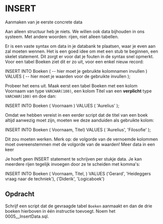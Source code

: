 # INSERT

Aanmaken van je eerste concrete data

Aan alleen structuur heb je niets. We willen ook data bijhouden in ons systeem. Met andere woorden: rijen, niet alleen tabellen.

Er is een vaste syntax om data in je databank te plaatsen, waar je even aan zal moeten wennen. Het is een goed idee om met een stub te beginnen, een skelet statement. Dit zorgt er voor dat je fouten in de syntax snel opmerkt. Voor een tabel Boeken ziet dit er zo uit, voor een enkel nieuw record:

INSERT INTO Boeken \( -- hier moet je gebruikte kolomnamen invullen \) VALUES \( -- hier moet je waarden voor de gebruikte invullen \);

Probeer het eens uit. Maak eerst een tabel Boeken met een kolom Voornaam van type `VARCHAR(100)`, een kolom Titel van een **verplicht** type `VARCHAR(100)` en doe dan:

INSERT INTO Boeken \( Voornaam \) VALUES \( 'Aurelius' \);

Omdat we hebben vereist in een eerder script dat de titel van een boek altijd aanwezig moet zijn, moeten we deze aanduiden als gebruikte kolom:

INSERT INTO Boeken \( Voornaam, Titel\) VALUES \( 'Aurelius', 'Filosofie' \);

Dit zou moeten werken. Merk op: de volgorde van de vernoemde kolommen moet overeenstemmen met de volgorde van de waarden! Meer data in een keer

Je hoeft geen INSERT statement te schrijven per stukje data. Je kan meerdere rijen tegelijk invoegen door ze te scheiden met komma's:

INSERT INTO Boeken \( Voornaam, Titel, \) VALUES \('Gerard', 'Heideggers vraag naar de techniek'\), \('Diderik', 'Logicaboek'\)

## Opdracht

Schrijf een script dat de gevraagde tabel `Boeken` aanmaakt en dan de drie boeken hierboven in één instructie toevoegt. Noem het 0005\_\_InsertData.sql.

